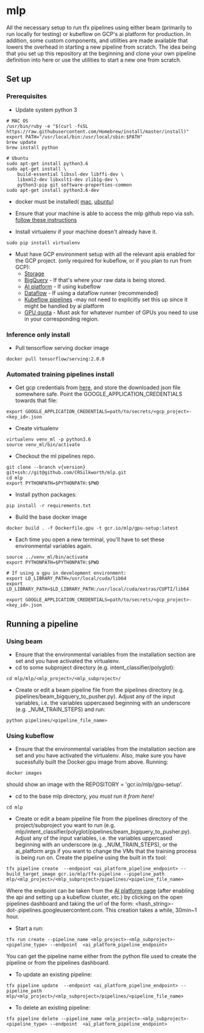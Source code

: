 # mlp
All the necessary setup to run tfx pipelines using either beam (primarily to run locally for testing) or kubeflow on GCP's ai platform for production. In addition, some custom components, and utilities are made available that lowers the overhead in starting a new pipeline from scratch. The idea being that you set up this repository at the beginning and clone your own pipeline definition into here or use the utilities to start a new one from scratch.
## Set up

### Prerequisites
* Update system python 3
```
# MAC OS
/usr/bin/ruby -e "$(curl -fsSL https://raw.githubusercontent.com/Homebrew/install/master/install)"
export PATH="/usr/local/bin:/usr/local/sbin:$PATH"
brew update
brew install python

# Ubuntu
sudo apt-get install python3.6
sudo apt-get install \
    build-essential libssl-dev libffi-dev \
    libxml2-dev libxslt1-dev zlib1g-dev \
    python3-pip git software-properties-common
sudo apt-get install python3.6-dev
```

* docker must be installed( [mac](https://docs.docker.com/docker-for-mac/install/), [ubuntu](https://docs.docker.com/install/linux/docker-ce/ubuntu/))

* Ensure that your machine is able to access the mlp github repo via ssh. [follow these instructions](https://help.github.com/articles/generating-a-new-ssh-key-and-adding-it-to-the-ssh-agent/)

* Install virtualenv if your machine doesn't already have it.
```
sudo pip install virtualenv
```

* Must have GCP environment setup with all the relevant apis enabled for the GCP project. (only required for kubeflow, or if you plan to run from GCP):
  * [Storage](https://console.cloud.google.com/compute/instances)
  * [BigQuery](https://console.cloud.google.com/apis/api/bigquery.googleapis.com/overview) - If that's where your raw data is being stored.
  * [AI platform](https://console.cloud.google.com/ai-platform/pipelines) - If using kubeflow
  * [Dataflow](https://console.cloud.google.com/dataflow) - If using a dataflow runner (recommended)
  * [Kubeflow pipelines](https://console.cloud.google.com/marketplace/details/google-cloud-ai-platform/kubeflow-pipelines?project=booming-cosine-217602) -may not need to explicitly set this up since it might be handled by ai platform
  * [GPU quota](https://console.cloud.google.com/iam-admin/quotas) - Must ask for whatever number of GPUs you need to use in your corresponding region.

### Inference only install
* Pull tensorflow serving docker image
```
docker pull tensorflow/serving:2.0.0
```

### Automated training pipelines install
* Get gcp credentials from [here](https://console.cloud.google.com/apis/credentials), and store the downloaded json file somewhere safe. Point the GOOGLE_APPLICATION_CREDENTIALS towards that file:
```
export GOOGLE_APPLICATION_CREDENTIALS=path/to/secrets/<gcp_project>-<key_id>.json
```

* Create virtualenv
```
virtualenv venv_ml -p python3.6
source venv_ml/bin/activate
```

* Checkout the ml pipelines repo.
```
git clone --branch v{version} git+ssh://git@github.com/CRSilkworth/mlp.git
cd mlp
export PYTHONPATH=$PYTHONPATH:$PWD
```
* Install python packages:
```
pip install -r requirements.txt
```

* Build the base docker image
```
docker build . -f Dockerfile.gpu -t gcr.io/mlp/gpu-setup:latest
```

* Each time you open a new terminal, you'll have to set these environmental variables again.
```
source ../venv_ml/bin/activate
export PYTHONPATH=$PYTHONPATH:$PWD

# If using a gpu in development environment:
export LD_LIBRARY_PATH=/usr/local/cuda/lib64
export LD_LIBRARY_PATH=$LD_LIBRARY_PATH:/usr/local/cuda/extras/CUPTI/lib64

export GOOGLE_APPLICATION_CREDENTIALS=path/to/secrets/<gcp_project>-<key_id>.json
```
## Running a pipeline
### Using beam
* Ensure that the environmental variables from the installation section are set and you have activated the virtualenv.
* cd to some subproject directory (e.g. intent_classifier/polyglot):
```
cd mlp/mlp/<mlp_project>/<mlp_subproject>/
```
* Create or edit a beam pipeline file from the pipelines directory (e.g. pipelines/beam_bigquery_to_pusher.py). Adjust any of the input variables, i.e. the variables uppercased beginning with an underscore (e.g. \_NUM_TRAIN_STEPS) and run:
```
python pipelines/<pipeline_file_name>
```

### Using kubeflow
* Ensure that the environmental variables from the installation section are set and you have activated the virtualenv. Also, make sure you have sucessfully built the Docker.gpu image from above. Running:
```
docker images
```
should show an image with the REPOSITORY = 'gcr.io/mlp/gpu-setup'.

* cd to the base mlp directory, _you must run it from here!_
```
cd mlp
```

* Create or edit a beam pipeline file from the pipelines directory of the project/subproject you want to run (e.g. mlp/intent_classifier/polyglot/pipelines/beam_bigquery_to_pusher.py). Adjust any of the input variables, i.e. the variables uppercased beginning with an underscore (e.g. \_NUM_TRAIN_STEPS), or the ai_platform args if you want to change the VMs that the training process is being run on. Create the pipeline using the built in tfx tool:
```
tfx pipeline create  --endpoint <ai_platform_pipeline_endpoint> --build_target_image gcr.io/mlp/tfx-pipeline --pipeline_path mlp/<mlp_project>/<mlp_subproject>/pipelines/<pipeline_file_name>
```
Where the endpoint can be taken from the [AI platform page](https://console.cloud.google.com/ai-platform/pipelines/clusters) (after enabling the api and setting up a kubeflow cluster, etc.) by clicking on the open pipelines dashboard and taking the url of the form: <hash_string>-dot-<region>.pipelines.googleusercontent.com. This creation takes a while, 30min~1 hour.

* Start a run:
```
tfx run create --pipeline_name <mlp_project>-<mlp_subproject>-<pipeline_type> --endpoint  <ai_platform_pipeline_endpoint>
```
You can get the pipeline name either from the python file used to create the pipeline or from the pipelines dashboard.

* To update an existing pipeline:
```
tfx pipeline update  --endpoint <ai_platform_pipeline_endpoint> --pipeline_path mlp/<mlp_project>/<mlp_subproject>/pipelines/<pipeline_file_name>
```

* To delete an existing pipeline:
```
tfx pipeline delete --pipeline_name <mlp_project>-<mlp_subproject>-<pipeline_type> --endpoint  <ai_platform_pipeline_endpoint>
```
